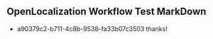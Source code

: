 ## OpenLocalization Workflow Test MarkDown
* a90379c2-b711-4c8b-9538-fa33b07c3503 thanks!

<!--HONumber=Aug16_HO3-->


